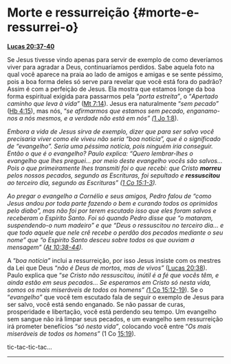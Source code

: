 # Morte e ressurreição {#morte-e-ressurrei-o}

[**Lucas 20:37-40**](http://bibliaonline.com.br/acf/lc/20/37-40)

Se Jesus tivesse vindo apenas para servir de exemplo de como deveríamos viver para agradar a Deus, continuaríamos perdidos. Sabe aquela foto na qual você aparece na praia ao lado de amigos e amigas e se sente péssimo, pois a boa forma deles só serve para revelar que você está fora do padrão? Assim é com a perfeição de Jesus. Ela mostra que estamos longe da boa forma espiritual exigida para passarmos pela “_porta estreita”_, o “_Apertado caminho que leva à vida”_ ([Mt 7:14](http://bibliaonline.com.br/acf/mt/7/14)). Jesus era naturalmente “_sem pecado”_ ([Hb 4:15](http://bibliaonline.com.br/acf/hb/4/15)), mas nós, “_se afirmarmos que estamos sem pecado, enganamo-nos a nós mesmos, e a verdade não está em nós” (_[1 Jo 1:8](http://bibliaonline.com.br/acf/1jo/1/8)).

_Embora a vida de Jesus sirva de exemplo, dizer que para ser salvo você precisaria viver como ele viveu não seria “boa notícia”, que é o significado de “evangelho”. Seria uma péssima notícia, pois ninguém iria conseguir. Então o que é o evangelho? Paulo explica: “Quero lembrar-lhes o evangelho que lhes preguei... por meio deste evangelho vocês são salvos... Pois o que primeiramente lhes transmiti foi o que recebi: que Cristo_ **_morreu_** _pelos nossos pecados, segundo as Escrituras, foi sepultado e_ **_ressuscitou_** _ao terceiro dia, segundo as Escrituras” (_[_1 Co 15:1-3_](http://bibliaonline.com.br/acf/1co/15/1-3)_)._

_Ao pregar o evangelho a Cornélio e seus amigos, Pedro falou de “como Jesus andou por toda parte fazendo o bem e curando todos os oprimidos pelo diabo”, mas não foi por terem escutado isso que eles foram salvos e receberam o Espírito Santo. Foi só quando Pedro disse que “o mataram, suspendendo-o num madeiro” e que “Deus o ressuscitou no terceiro dia... e que todo aquele que nele crê recebe o perdão dos pecados mediante o seu nome” que “o Espírito Santo desceu sobre todos os que ouviam a mensagem” (_[_At 10:38-44_](http://bibliaonline.com.br/acf/atos/10/38-44)_)._

A “_boa notícia”_ inclui a ressurreição, por isso Jesus insiste com os mestres da Lei que Deus “_não é Deus de mortos, mas de vivos”_ ([Lucas 20:38](http://bibliaonline.com.br/acf/lc/20/38)). Paulo explica que “_se Cristo não ressuscitou, inútil é a fé que vocês têm, e ainda estão em seus pecados... Se esperamos em Cristo só nesta vida, somos os mais miseráveis de todos os homens” (_[1 Co 15:12-19](http://bibliaonline.com.br/acf/1co/15/12-19)). Se o “_evangelho”_ que você tem escutado fala de seguir o exemplo de Jesus para ser salvo, você está sendo enganado. Se não passar de curas, prosperidade e libertação, você está perdendo seu tempo. Um evangelho sem sangue não irá limpar seus pecados, e um evangelho sem ressurreição irá prometer benefícios “_só nesta vida”_, colocando você entre “_Os mais miseráveis de todos os homens”_ (1 Co [15:19](http://bibliaonline.com.br/acf/1co/15/19)).

tic-tac-tic-tac...

*****
